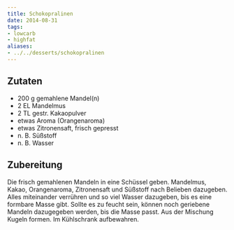```yaml
---
title: Schokopralinen
date: 2014-08-31
tags:
- lowcarb
- highfat
aliases:
- ../../desserts/schokopralinen
---
```


## Zutaten
- 200 g gemahlene Mandel(n)
- 2 EL Mandelmus
- 2 TL gestr. Kakaopulver
- etwas Aroma (Orangenaroma)
- etwas Zitronensaft, frisch gepresst
- n. B. Süßstoff
- n. B. Wasser

## Zubereitung
Die frisch gemahlenen Mandeln in eine Schüssel geben. Mandelmus, Kakao, Orangenaroma, Zitronensaft und Süßstoff nach Belieben dazugeben. Alles miteinander verrühren und so viel Wasser dazugeben, bis es eine formbare Masse gibt. Sollte es zu feucht sein, können noch geriebene Mandeln dazugegeben werden, bis die Masse passt. Aus der Mischung Kugeln formen. Im Kühlschrank aufbewahren.
